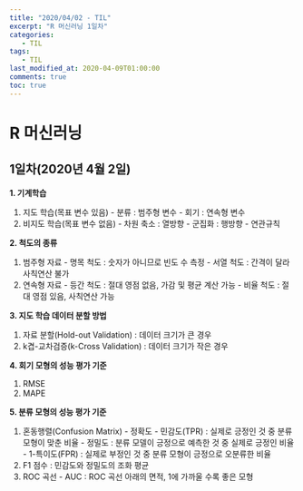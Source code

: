 ```yaml
---
title: "2020/04/02 - TIL"
excerpt: "R 머신러닝 1일차"
categories: 
   - TIL
tags:
   - TIL
last_modified_at: 2020-04-09T01:00:00
comments: true
toc: true
---
```


# R 머신러닝

## 1일차(2020년 4월 2일)

**1. 기계학습**
  1) 지도 학습(목표 변수 있음)
    - 분류 : 범주형 변수
    - 회기 : 연속형 변수
  2) 비지도 학습(목표 변수 없음)
    - 차원 축소 : 열방향
    - 군집화 : 행방향
    - 연관규칙

**2. 척도의 종류**
  1) 범주형 자료
    - 명목 척도 : 숫자가 아니므로 빈도 수 측정
    - 서열 척도 : 간격이 달라 사칙연산 불가
  2) 연속형 자료
    - 등간 척도 : 절대 영점 없음, 가감 및 평균 계산 가능
    - 비율 척도 : 절대 영점 있음, 사칙연산 가능
    
**3. 지도 학습 데이터 분할 방법**
  1) 자료 분할(Hold-out Validation) : 데이터 크기가 큰 경우
  2) k겹-교차검증(k-Cross Validation) : 데이터 크기가 작은 경우
  
**4. 회기 모형의 성능 평가 기준**
  1) RMSE
  2) MAPE
  
**5. 분류 모형의 성능 평가 기준**
  1) 혼동행렬(Confusion Matrix)
    - 정확도
    - 민감도(TPR) : 실제로 긍정인 것 중 분류 모형이 맞춘 비율
    - 정밀도 : 분류 모델이 긍정으로 예측한 것 중 실제로 긍정인 비율
    - 1-특이도(FPR) : 실제로 부정인 것 중 분류 모형이 긍정으로 오분류한 비율
  2) F1 점수 : 민감도와 정밀도의 조화 평균
  3) ROC 곡선
    - AUC : ROC 곡선 아래의 면적, 1에 가까울 수록 좋은 모형
